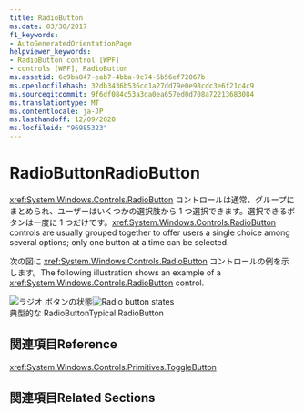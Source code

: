 ```yaml
---
title: RadioButton
ms.date: 03/30/2017
f1_keywords:
- AutoGeneratedOrientationPage
helpviewer_keywords:
- RadioButton control [WPF]
- controls [WPF], RadioButton
ms.assetid: 6c9ba847-eab7-4bba-9c74-6b56ef72067b
ms.openlocfilehash: 32db3436b536cd1a27dd79e0e98cdc3e6f21c4c9
ms.sourcegitcommit: 9f6df084c53a3da0ea657ed0d708a72213683084
ms.translationtype: MT
ms.contentlocale: ja-JP
ms.lasthandoff: 12/09/2020
ms.locfileid: "96985323"
---
```

# <a name="radiobutton"></a><span data-ttu-id="908cc-102">RadioButton</span><span class="sxs-lookup"><span data-stu-id="908cc-102">RadioButton</span></span>
<span data-ttu-id="908cc-103"><xref:System.Windows.Controls.RadioButton> コントロールは通常、グループにまとめられ、ユーザーはいくつかの選択肢から 1 つ選択できます。選択できるボタンは一度に 1 つだけです。</span><span class="sxs-lookup"><span data-stu-id="908cc-103"><xref:System.Windows.Controls.RadioButton> controls are usually grouped together to offer users a single choice among several options; only one button at a time can be selected.</span></span>  
  
 <span data-ttu-id="908cc-104">次の図に <xref:System.Windows.Controls.RadioButton> コントロールの例を示します。</span><span class="sxs-lookup"><span data-stu-id="908cc-104">The following illustration shows an example of a <xref:System.Windows.Controls.RadioButton> control.</span></span>  
  
 <span data-ttu-id="908cc-105">![ラジオ ボタンの状態](./media/ss-ctl-radiobuttons.gif "SS_CTL_radiobuttons")</span><span class="sxs-lookup"><span data-stu-id="908cc-105">![Radio button states](./media/ss-ctl-radiobuttons.gif "SS_CTL_radiobuttons")</span></span>  
<span data-ttu-id="908cc-106">典型的な RadioButton</span><span class="sxs-lookup"><span data-stu-id="908cc-106">Typical RadioButton</span></span>  
  
## <a name="reference"></a><span data-ttu-id="908cc-107">関連項目</span><span class="sxs-lookup"><span data-stu-id="908cc-107">Reference</span></span>  
 <xref:System.Windows.Controls.Primitives.ToggleButton>  
  
## <a name="related-sections"></a><span data-ttu-id="908cc-108">関連項目</span><span class="sxs-lookup"><span data-stu-id="908cc-108">Related Sections</span></span>
